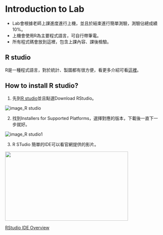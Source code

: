 # Introduction to Lab
* Lab會根據老師上課進度進行上機，並且於結束進行簡單測驗，測驗佔總成績10%。
* 上機會使用R為主要程式語言，可自行帶筆電。
* 所有程式碼會放到這裡，包含上課內容、課後檢驗。

## R studio
R是一種程式語言，對於統計、製圖都有很方便，看更多介紹可看[這裡](https://www.r-project.org/about.html)。
## How to install R studio?

1. 先到[R studio](https://www.rstudio.com/)並且點選Download RStudio。



![image_R studio](https://github.com/Piercecyl/R_Statistics/blob/master/image/R.PNG)

2. 找到Installers for Supported Platforms，選擇對應的版本，下載後一直下一步就好。




![image_R studio1](https://github.com/Piercecyl/R_Statistics/blob/master/image/R2.png)

3. R STudio 簡單的IDE可以看官網提供的影片。



<p><a href="https://www.rstudio.com/products/rstudio/?wvideo=520zbd3tij"><img src="https://embedwistia-a.akamaihd.net/deliveries/260e6e980f526abaedf8ef3378270c899da74f08.jpg?image_play_button_size=2x&amp;image_crop_resized=960x540&amp;image_play_button=1&amp;image_play_button_color=71a5d4e0" width="1400" height="1000" style="width: 400px; height: 225px;"></a></p><p><a href="https://www.rstudio.com/products/rstudio/?wvideo=520zbd3tij">RStudio IDE Overview</a></p>





